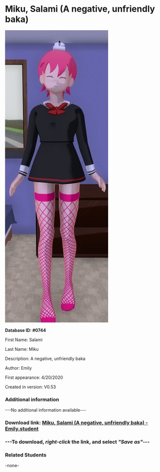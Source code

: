 # Miku, Salami (A negative, unfriendly baka)

<img src="../../Files/Images/Miku, Salami (A negative, unfriendly baka).png" title="Miku, Salami (A negative, unfriendly baka) - Emily">

**Database ID: #0744**

First Name: Salami

Last Name: Miku

Description: A negative, unfriendly baka

Author: Emily

First appearance: 4/20/2020

Created in version: V0.53

### Additional information

---No additional information available---

### Download link: <a href="https://raw.githubusercontent.com/Arbiter1223/Daigaku-Gurashi-Custom-Students/master/Files/Student%20Files/Miku%2C%20Salami%20(A%20negative%2C%20unfriendly%20baka)%20-%20Emily.student">Miku, Salami (A negative, unfriendly baka) - Emily.student</a>

### ---**To download, _right-click_ the link, and select _"Save as"_**---

### Related Students

-none-
